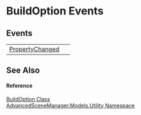 # BuildOption Events




## Events
<table>
<tr>
<td><a href="E_AdvancedSceneManager_Models_Utility_BuildOption_PropertyChanged">PropertyChanged</a></td>
<td> </td></tr>
</table>

## See Also


#### Reference
<a href="T_AdvancedSceneManager_Models_Utility_BuildOption">BuildOption Class</a>  
<a href="N_AdvancedSceneManager_Models_Utility">AdvancedSceneManager.Models.Utility Namespace</a>  
